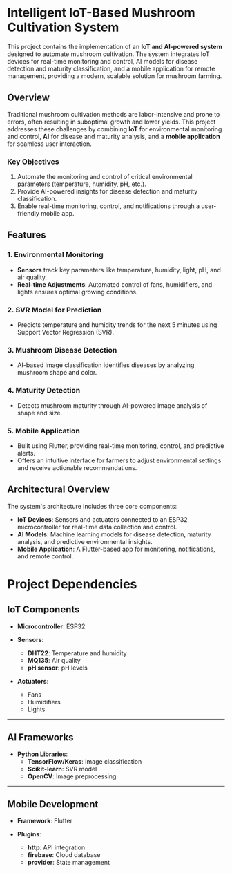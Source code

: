 # Intelligent IoT-Based Mushroom Cultivation System

This project contains the implementation of an **IoT and AI-powered system** designed to automate mushroom cultivation. The system integrates IoT devices for real-time monitoring and control, AI models for disease detection and maturity classification, and a mobile application for remote management, providing a modern, scalable solution for mushroom farming.

## Overview

Traditional mushroom cultivation methods are labor-intensive and prone to errors, often resulting in suboptimal growth and lower yields. This project addresses these challenges by combining **IoT** for environmental monitoring and control, **AI** for disease and maturity analysis, and a **mobile application** for seamless user interaction.

### Key Objectives
1. Automate the monitoring and control of critical environmental parameters (temperature, humidity, pH, etc.).
2. Provide AI-powered insights for disease detection and maturity classification.
3. Enable real-time monitoring, control, and notifications through a user-friendly mobile app.

## Features

### 1. Environmental Monitoring
- **Sensors** track key parameters like temperature, humidity, light, pH, and air quality.
- **Real-time Adjustments**: Automated control of fans, humidifiers, and lights ensures optimal growing conditions.

### 2. SVR Model for Prediction
- Predicts temperature and humidity trends for the next 5 minutes using Support Vector Regression (SVR).

### 3. Mushroom Disease Detection
- AI-based image classification identifies diseases by analyzing mushroom shape and color.

### 4. Maturity Detection
- Detects mushroom maturity through AI-powered image analysis of shape and size.

### 5. Mobile Application
- Built using Flutter, providing real-time monitoring, control, and predictive alerts.
- Offers an intuitive interface for farmers to adjust environmental settings and receive actionable recommendations.

## Architectural Overview

The system's architecture includes three core components:
- **IoT Devices**: Sensors and actuators connected to an ESP32 microcontroller for real-time data collection and control.
- **AI Models**: Machine learning models for disease detection, maturity analysis, and predictive environmental insights.
- **Mobile Application**: A Flutter-based app for monitoring, notifications, and remote control.

# Project Dependencies

## IoT Components

- **Microcontroller**: ESP32

- **Sensors**:
  - **DHT22**: Temperature and humidity
  - **MQ135**: Air quality
  - **pH sensor**: pH levels

- **Actuators**:
  - Fans
  - Humidifiers
  - Lights

---

## AI Frameworks

- **Python Libraries**:
  - **TensorFlow/Keras**: Image classification
  - **Scikit-learn**: SVR model
  - **OpenCV**: Image preprocessing

---

## Mobile Development

- **Framework**: Flutter

- **Plugins**:
  - **http**: API integration
  - **firebase**: Cloud database
  - **provider**: State management

  

